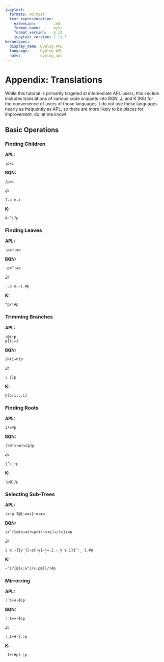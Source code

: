 ```yaml
---
jupytext:
  formats: md:myst
  text_representation:
    extension:        .md
    format_name:      myst
    format_version:   0.13
    jupytext_version: 1.11.5
kernelspec:
  display_name: Dyalog APL
  language:     Dyalog APL
  name:         dyalog_apl
---
```


# Appendix: Translations

While this tutorial is primarily targeted at intemediate APL users, this section includes translations of various code snippets into BQN, J, and K (K6) for the convenience of users of those languages. I do not use these languages nearly as frequently as APL, so there are more likely to be places for improvement, do let me know!

## Basic Operations

### Finding Children

**APL:**

```
⍸p∊i
```

**BQN:**

```
/p∊i
```

**J:**

```
I.p e.i
```

**K:**

```
&~^i?p
```

### Finding Leaves

**APL:**

```
~p∊⍨⍳≢p
```

**BQN:**

```
¬p∊˜↕≠p
```

**J:**

```
-.p e.~i.#p
```

**K:**

```
^p?!#p
```

### Trimming Branches

**APL:**

```
i@i⊢p
p[i]←i
```

**BQN:**

```
i⌾(i⊸⊏)p
```

**J:**

```
i i}p
```

**K:**

```
@[p;i;:;i]
```

### Finding Roots

**APL:**

```
I⍣≡⍨p
```

**BQN:**

```
{𝕊⍟(𝕩⊸≢)𝕩⊏p}p
```

**J:**

```
{^:_~p
```

**K:**

```
(p@)/p
```

### Selecting Sub-Trees

**APL:**

```
i∊⍨p I@{~⍵∊i}⍣≡⍳≢p
```

**BQN:**

```
i∊˜{𝕊⍟(𝕩⊸≢)⊏⟜p⌾((¬𝕩∊i)⊸/)𝕩}↕≠p
```

**J:**

```
i e.~{{y j}~p{~y{~j=.I.-.y e.i}}^:_ i.#p
```

**K:**

```
~^i?{@[x;&^i?x;p@]}/!#p
```

### Mirrorring

**APL:**

```
(¯1+≢-⌽)p
```

**BQN:**

```
(¯1+≠-⌽)p
```

**J:**

```
(_1+#-|.)p
```

**K:**

```
-1+(#p)-|p
```
